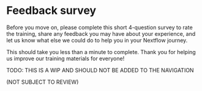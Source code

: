 # Feedback survey

Before you move on, please complete this short 4-question survey to rate the training, share any feedback you may have about your experience, and let us know what else we could do to help you in your Nextflow journey.

This should take you less than a minute to complete. Thank you for helping us improve our training materials for everyone!

<div data-tf-live="UPDAAAAAATE"></div><script src="//embed.typeform.com/next/embed.js"></script>

TODO: THIS IS A WIP AND SHOULD NOT BE ADDED TO THE NAVIGATION

(NOT SUBJECT TO REVIEW)
